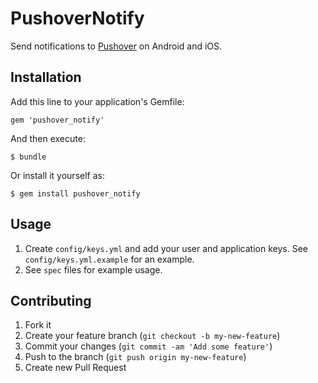 # PushoverNotify

Send notifications to [Pushover](https://pushover.net/) on Android and iOS.

## Installation

Add this line to your application's Gemfile:

    gem 'pushover_notify'

And then execute:

    $ bundle

Or install it yourself as:

    $ gem install pushover_notify

## Usage

1. Create `config/keys.yml` and add your user and application keys. See `config/keys.yml.example` for an example.
2. See `spec` files for example usage.

## Contributing

1. Fork it
2. Create your feature branch (`git checkout -b my-new-feature`)
3. Commit your changes (`git commit -am 'Add some feature'`)
4. Push to the branch (`git push origin my-new-feature`)
5. Create new Pull Request
